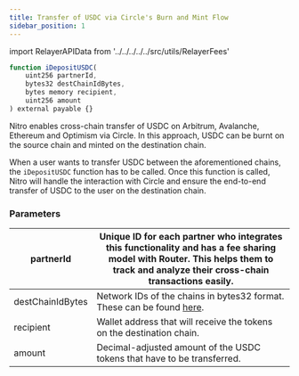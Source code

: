 ```yaml
---
title: Transfer of USDC via Circle's Burn and Mint Flow
sidebar_position: 1
---
```

import RelayerAPIData from '../../../../../src/utils/RelayerFees'


```javascript
function iDepositUSDC(
    uint256 partnerId,
    bytes32 destChainIdBytes,
    bytes memory recipient,
    uint256 amount
) external payable {}

```
Nitro enables cross-chain transfer of USDC on Arbitrum, Avalanche, Ethereum and Optimism via Circle. In this approach, USDC can be burnt on the source chain and minted on the destination chain. 

When a user wants to transfer USDC between the aforementioned chains, the `iDepositUSDC` function has to be called. Once this function is called, Nitro will handle the interaction with Circle and ensure the end-to-end transfer of USDC to the user on the destination chain.

### Parameters

| partnerId  | Unique ID for each partner who integrates this functionality and has a fee sharing model with Router. This helps them to track and analyze their cross-chain transactions easily.           |
| --------------- | -------------------------------------------------------------------------------------- |
| destChainIdBytes        | Network IDs of the chains in bytes32 format. These can be found [here](https://github.com/router-protocol/router-chain-docs/blob/main/docs/develop/voyager/tools/configurations/chain-id-identifiers.md).                       |
| recipient     | Wallet address that will receive the tokens on the destination chain. |
| amount | Decimal-adjusted amount of the USDC tokens that have to be transferred.                                                                    |